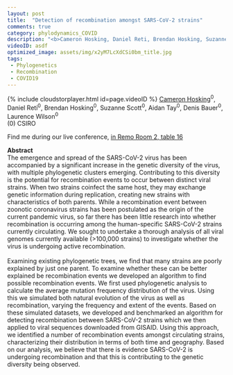 ```yaml
---
layout: post
title:  "Detection of recombination amongst SARS-CoV-2 strains"
comments: true
category: phylodynamics_COVID
description: "<b>Cameron Hosking, Daniel Reti, Brendan Hosking, Suzanne Scott, Aidan Tay, Denis Bauer, Laurence Wilson</b><br/>The emergence and spread of the SARS-CoV-2 virus h..."
videoID: asdf
optimized_image: assets/img/x2yM7LcXdCSi0bm_title.jpg
tags:
 - Phylogenetics
 - Recombination
 - COVID19
---
```

{% include cloudstorplayer.html id=page.videoID %}
<u>Cameron Hosking</u><sup>0</sup>, Daniel Reti<sup>0</sup>, Brendan Hosking<sup>0</sup>, Suzanne Scott<sup>0</sup>, Aidan Tay<sup>0</sup>, Denis Bauer<sup>0</sup>, Laurence Wilson<sup>0</sup><br/>
\(0\) CSIRO

Find me during our live conference, [in Remo Room 2, table 16](https://remo.co)

<b>Abstract</b><br/>
The emergence and spread of the SARS-CoV-2 virus has been accompanied by a significant increase in the genetic diversity of the virus, with multiple phylogenetic clusters emerging. Contributing to this diversity is the potential for recombination events to occur between distinct viral strains. When two strains coinfect the same host, they may exchange genetic information during replication, creating new strains with characteristics of both parents. While a recombination event between zoonotic coronavirus strains has been postulated as the origin of the current pandemic virus, so far there has been little research into whether recombination is occurring among the human-specific SARS-CoV-2 strains currently circulating. We sought to undertake a thorough analysis of all viral genomes currently available \(&gt;100,000 strains\) to investigate whether the virus is undergoing active recombination. <br/><br/>Examining existing phylogenetic trees, we find that many strains are poorly explained by just one parent. To examine whether these can be better explained be recombination events we developed an algorithm to find possible recombination events. We first used phylogenetic analysis to calculate the average mutation frequency distribution of the virus. Using this we simulated both natural evolution of the virus as well as recombination, varying the frequency and extent of the events. Based on these simulated datasets, we developed and benchmarked an algorithm for detecting recombination between SARS-CoV-2 strains which we then applied to viral sequences downloaded from GISAID. Using this approach, we identified a number of recombination events amongst circulating strains, characterizing their distribution in terms of both time and geography. Based on our analysis, we believe that there is evidence SARS-CoV-2 is undergoing recombination and that this is contributing to the genetic diversity being observed.
